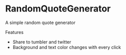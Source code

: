 # RandomQuoteGenerator

A simple random quote generator

Features
+ Share to tumbler and twitter
+ Background and text color changes with every click
